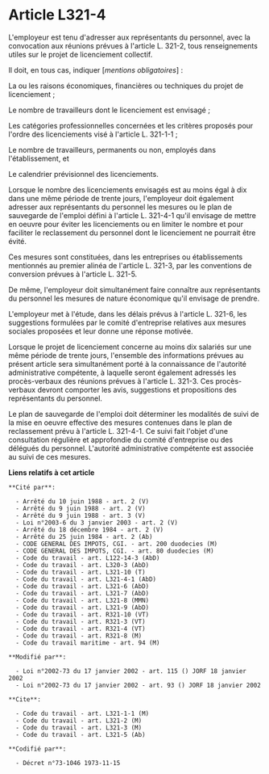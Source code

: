 # Article L321-4

L'employeur est tenu d'adresser aux représentants du personnel, avec la convocation aux réunions prévues à l'article L.
321-2, tous renseignements utiles sur le projet de licenciement collectif.

Il doit, en tous cas, indiquer [*mentions obligatoires*] :

La ou les raisons économiques, financières ou techniques du projet de licenciement ;

Le nombre de travailleurs dont le licenciement est envisagé ;

Les catégories professionnelles concernées et les critères proposés pour l'ordre des licenciements visé à l'article L.
321-1-1 ;

Le nombre de travailleurs, permanents ou non, employés dans l'établissement, et

Le calendrier prévisionnel des licenciements.

Lorsque le nombre des licenciements envisagés est au moins égal à dix dans une même période de trente jours, l'employeur doit
également adresser aux représentants du personnel les mesures ou le plan de sauvegarde de l'emploi défini à l'article L.
321-4-1 qu'il envisage de mettre en oeuvre pour éviter les licenciements ou en limiter le nombre et pour faciliter le
reclassement du personnel dont le licenciement ne pourrait être évité.

Ces mesures sont constituées, dans les entreprises ou établissements mentionnés au premier alinéa de l'article L. 321-3, par
les conventions de conversion prévues à l'article L. 321-5.

De même, l'employeur doit simultanément faire connaître aux représentants du personnel les mesures de nature économique qu'il
envisage de prendre.

L'employeur met à l'étude, dans les délais prévus à l'article L. 321-6, les suggestions formulées par le comité d'entreprise
relatives aux mesures sociales proposées et leur donne une réponse motivée.

Lorsque le projet de licenciement concerne au moins dix salariés sur une même période de trente jours, l'ensemble des
informations prévues au présent article sera simultanément porté à la connaissance de l'autorité administrative compétente, à
laquelle seront également adressés les procès-verbaux des réunions prévues à l'article L. 321-3. Ces procès-verbaux devront
comporter les avis, suggestions et propositions des représentants du personnel.

Le plan de sauvegarde de l'emploi doit déterminer les modalités de suivi de la mise en oeuvre effective des mesures contenues
dans le plan de reclassement prévu à l'article L. 321-4-1. Ce suivi fait l'objet d'une consultation régulière et approfondie
du comité d'entreprise ou des délégués du personnel. L'autorité administrative compétente est associée au suivi de ces
mesures.

**Liens relatifs à cet article**

	**Cité par**:

	  - Arrêté du 10 juin 1988 - art. 2 (V)
	  - Arrêté du 9 juin 1988 - art. 2 (V)
	  - Arrêté du 9 juin 1988 - art. 3 (V)
	  - Loi n°2003-6 du 3 janvier 2003 - art. 2 (V)
	  - Arrêté du 18 décembre 1984 - art. 2 (V)
	  - Arrêté du 25 juin 1984 - art. 2 (Ab)
	  - CODE GENERAL DES IMPOTS, CGI. - art. 200 duodecies (M)
	  - CODE GENERAL DES IMPOTS, CGI. - art. 80 duodecies (M)
	  - Code du travail - art. L122-14-3 (AbD)
	  - Code du travail - art. L320-3 (AbD)
	  - Code du travail - art. L321-10 (T)
	  - Code du travail - art. L321-4-1 (AbD)
	  - Code du travail - art. L321-6 (AbD)
	  - Code du travail - art. L321-7 (AbD)
	  - Code du travail - art. L321-8 (MMN)
	  - Code du travail - art. L321-9 (AbD)
	  - Code du travail - art. R321-10 (VT)
	  - Code du travail - art. R321-3 (VT)
	  - Code du travail - art. R321-4 (VT)
	  - Code du travail - art. R321-8 (M)
	  - Code du travail maritime - art. 94 (M)

	**Modifié par**:

	  - Loi n°2002-73 du 17 janvier 2002 - art. 115 () JORF 18 janvier 2002
	  - Loi n°2002-73 du 17 janvier 2002 - art. 93 () JORF 18 janvier 2002

	**Cite**:

	  - Code du travail - art. L321-1-1 (M)
	  - Code du travail - art. L321-2 (M)
	  - Code du travail - art. L321-3 (M)
	  - Code du travail - art. L321-5 (Ab)

	**Codifié par**:

	  - Décret n°73-1046 1973-11-15
